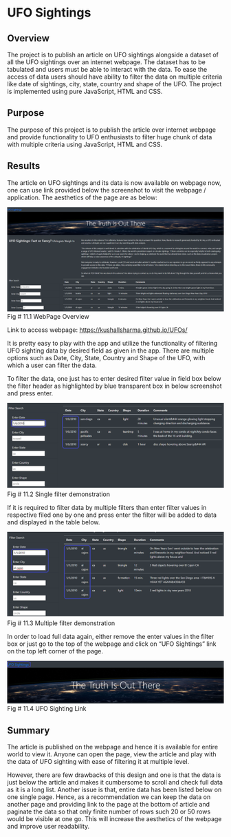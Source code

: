 # UFO Sightings

## Overview 
The project is to publish an article on UFO sightings alongside a dataset of all the UFO sightings over an internet webpage. The dataset has to be tabulated and users must be able to interact with the data. To ease the access of data users should have ability to filter the data on multiple criteria like date of sightings, city, state, country and shape of the UFO. The project is implemented using pure JavaScript, HTML and CSS.

## Purpose
The purpose of this project is to publish the article over internet webpage and provide functionality to UFO enthusiasts to filter huge chunk of data with multiple criteria using JavaScript, HTML and CSS.

## Results

The article on UFO sightings and its data is now available on webpage now, one can use link provided below the screenshot to visit the webpage / application. The aesthetics of the page are as below:


![]( /static/images/SS1.png)
Fig # 11.1 WebPage Overview

Link to access webpage: https://kushallsharma.github.io/UFOs/

It is pretty easy to play with the app and utilize the functionality of filtering UFO sighting data by desired field as given in the app. There are multiple options such as Date, City, State, Country and Shape of the UFO, with which a user can filter the data. 

To filter the data, one just has to enter desired filter value in field box below the filter header as highlighted by blue transparent box in below screenshot and press enter. 

![]( /static/images/SS2.png)
Fig # 11.2 Single filter demonstration


If it is required to filter data by multiple filters than enter filter values in respective filed one by one and press enter the filter will be added to data and displayed in the table below.

![]( /static/images/SS3.png)
Fig # 11.3 Multiple filter demonstration

In order to load full data again, either remove the enter values in the filter box or just go to the top of the webpage and click on “UFO Sightings” link on the top left corner of the page.

![]( /static/images/SS4.png)
Fig # 11.4 UFO Sighting Link

## Summary

The article is published on the webpage and hence it is available for entire world to view it. Anyone can open the page, view the article and play with the data of UFO sighting with ease of filtering it at multiple level. 

However, there are few drawbacks of this design and one is that the data is just below the article and makes it cumbersome to scroll and check full data as it is a long list. Another issue is that, entire data has been listed below on one single page. Hence, as a recommendation we can keep the data on another page and providing link to the page at the bottom of article and paginate the data so that only finite number of rows such 20 or 50 rows would be visible at one go. This will increase the aesthetics of the webpage and improve user readability.  

